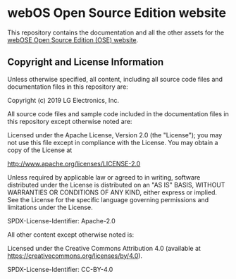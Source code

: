 # webOS Open Source Edition website

This repository contains the documentation and all the other assets for the [webOSE Open Source Edition (OSE) website](https://www.webosose.org).

## Copyright and License Information

Unless otherwise specified, all content, including all source code files and documentation files in this repository are:

Copyright (c) 2019 LG Electronics, Inc.

All source code files and sample code included in the documentation files in this repository except otherwise noted are:

Licensed under the Apache License, Version 2.0 (the "License");
you may not use this file except in compliance with the License.
You may obtain a copy of the License at

http://www.apache.org/licenses/LICENSE-2.0

Unless required by applicable law or agreed to in writing, software
distributed under the License is distributed on an "AS IS" BASIS,
WITHOUT WARRANTIES OR CONDITIONS OF ANY KIND, either express or implied.
See the License for the specific language governing permissions and
limitations under the License.

SPDX-License-Identifier: Apache-2.0

All other content except otherwise noted is:

Licensed under the Creative Commons Attribution 4.0 (available at https://creativecommons.org/licenses/by/4.0).

SPDX-License-Identifier: CC-BY-4.0